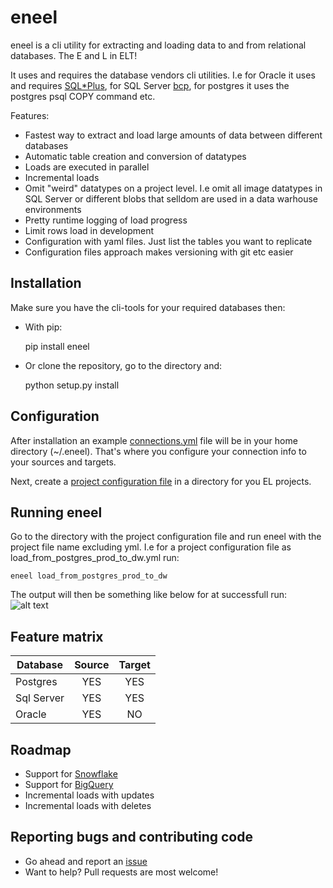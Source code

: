 # eneel
eneel is a cli utility for extracting and loading data to and from relational databases. The E and L in ELT!

It uses and requires the database vendors cli utilities. I.e for Oracle it uses and requires 
[SQL*Plus](https://docs.oracle.com/cd/B19306_01/server.102/b14357/qstart.htm), 
for SQL Server [bcp](https://docs.microsoft.com/en-us/sql/tools/bcp-utility?view=sql-server-2017), 
for postgres it uses the postgres psql COPY command etc.

Features:
- Fastest way to extract and load large amounts of data between different databases
- Automatic table creation and conversion of datatypes
- Loads are executed in parallel 
- Incremental loads
- Omit "weird" datatypes on a project level. I.e omit all image datatypes in SQL Server or different blobs that selldom are used in a data warhouse environments
- Pretty runtime logging of load progress
- Limit rows load in development
- Configuration with yaml files. Just list the tables you want to replicate
- Configuration files approach makes versioning with git etc easier

## Installation
Make sure you have the cli-tools for your required databases then:
- With pip:


    pip install eneel


- Or clone the repository, go to the directory and:


    python setup.py install

## Configuration
After installation an example [connections.yml](example_connections.yml) file will be in your home directory (~/.eneel). That's where you configure your connection info to your sources and targets.

Next, create a [project configuration file](example_project.yml) in a directory for you EL projects.

## Running eneel
Go to the directory with the project configuration file and run eneel with the project file name excluding yml. I.e for a project configuration file as load_from_postgres_prod_to_dw.yml run:

    eneel load_from_postgres_prod_to_dw

The output will then be something like below for at successfull run:
![alt text](etc/output.png)

## Feature matrix
Database | Source | Target
--- | :---: | :---: |
Postgres | YES | YES
Sql Server | YES | YES
Oracle | YES | NO

## Roadmap
- Support for [Snowflake](https://www.snowflake.com)
- Support for [BigQuery](https://cloud.google.com/bigquery/)
- Incremental loads with updates
- Incremental loads with deletes

## Reporting bugs and contributing code
- Go ahead and report an [issue](https://github.com/mikaelene/eneel/issues)
- Want to help? Pull requests are most welcome!